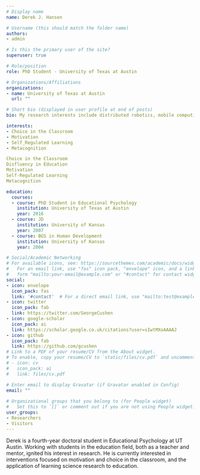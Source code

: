 ```yaml
---
# Display name
name: Derek J. Hanson

# Username (this should match the folder name)
authors:
- admin

# Is this the primary user of the site?
superuser: true

# Role/position
role: PhD Student - University of Texas at Austin

# Organizations/Affiliations
organizations:
- name: University of Texas at Austin
  url: ""

# Short bio (displayed in user profile at end of posts)
bio: My research interests include distributed robotics, mobile computing and programmable matter.

interests:
- Choice in the Classroom
- Motivation
- Self_Regulated Learning
- Metacognition

Choice in the Classroom
Disfluency in Education
Motivation
Self-Regulated Learning
Metacognition

education:
  courses:
  - course: PhD Student in Educational Psychology
    institution: University of Texas at Austin
    year: 2016
  - course: JD
    institution: University of Kansas
    year: 2007
  - course: BGS in Human Development
    institution: University of Kansas
    year: 2004

# Social/Academic Networking
# For available icons, see: https://sourcethemes.com/academic/docs/widgets/#icons
#   For an email link, use "fas" icon pack, "envelope" icon, and a link in the
#   form "mailto:your-email@example.com" or "#contact" for contact widget.
social:
- icon: envelope
  icon_pack: fas
  link: '#contact'  # For a direct email link, use "mailto:test@example.org".
- icon: twitter
  icon_pack: fab
  link: https://twitter.com/GeorgeCushen
- icon: google-scholar
  icon_pack: ai
  link: https://scholar.google.co.uk/citations?user=sIwtMXoAAAAJ
- icon: github
  icon_pack: fab
  link: https://github.com/gcushen
# Link to a PDF of your resume/CV from the About widget.
# To enable, copy your resume/CV to `static/files/cv.pdf` and uncomment the lines below.  
# - icon: cv
#   icon_pack: ai
#   link: files/cv.pdf

# Enter email to display Gravatar (if Gravatar enabled in Config)
email: ""
  
# Organizational groups that you belong to (for People widget)
#   Set this to `[]` or comment out if you are not using People widget.  
user_groups:
- Researchers
- Visitors
---
```


Derek is a fourth-year doctoral student in Educational Psychology at UT Austin. Working with students in the education field, both as a teacher and mentor, ignited his interest in research. He is currently interested in interventions focused on motivation and choice in the classroom, and the application of learning science research to education.
